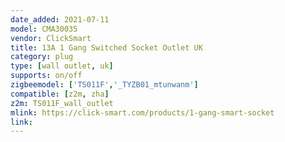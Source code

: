 ```yaml
---
date_added: 2021-07-11
model: CMA30035
vendor: ClickSmart
title: 13A 1 Gang Switched Socket Outlet UK
category: plug
type: [wall outlet, uk]
supports: on/off
zigbeemodel: ['TS011F','_TYZB01_mtunwanm']
compatible: [z2m, zha]
z2m: TS011F_wall_outlet
mlink: https://click-smart.com/products/1-gang-smart-socket
link: 
---
```


